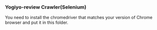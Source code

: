 ### Yogiyo-review Crawler(Selenium)

You need to install the chromedriver that matches your version of Chrome browser and put it in this folder.
